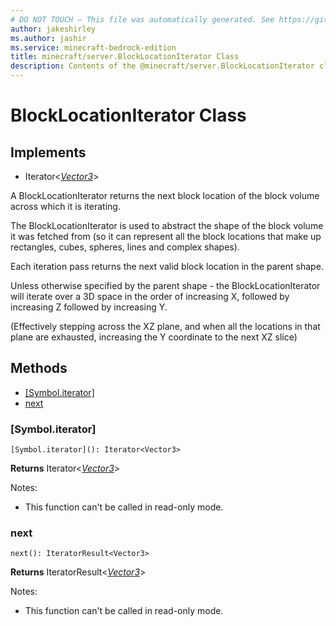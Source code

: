 ```yaml
---
# DO NOT TOUCH — This file was automatically generated. See https://github.com/mojang/minecraftapidocsgenerator to modify descriptions, examples, etc.
author: jakeshirley
ms.author: jashir
ms.service: minecraft-bedrock-edition
title: minecraft/server.BlockLocationIterator Class
description: Contents of the @minecraft/server.BlockLocationIterator class.
---
```

# BlockLocationIterator Class

## Implements
- Iterator&lt;[*Vector3*](Vector3.md)&gt;

A BlockLocationIterator returns the next block location of the block volume across which it is iterating.

The BlockLocationIterator is used to abstract the shape of the block volume it was fetched from (so it can represent all the block locations that make up rectangles, cubes, spheres, lines and complex shapes).

Each iteration pass returns the next valid block location in the parent shape.

Unless otherwise specified by the parent shape - the BlockLocationIterator will iterate over a 3D space in the order of increasing X, followed by increasing Z followed by increasing Y.

(Effectively stepping across the XZ plane, and when all the locations in that plane are exhausted, increasing the Y coordinate to the next XZ slice)

## Methods
- [[Symbol.iterator]](#[symbol.iterator])
- [next](#next)

### **[Symbol.iterator]**
`
[Symbol.iterator](): Iterator<Vector3>
`

**Returns** Iterator&lt;[*Vector3*](Vector3.md)&gt;
  
Notes:
- This function can't be called in read-only mode.

### **next**
`
next(): IteratorResult<Vector3>
`

**Returns** IteratorResult&lt;[*Vector3*](Vector3.md)&gt;
  
Notes:
- This function can't be called in read-only mode.
